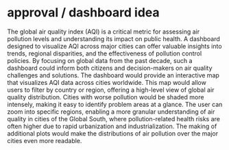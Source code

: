 # approval / dashboard idea
The global air quality index (AQI) is a critical metric for assessing air pollution levels and understanding its impact on public health. A dashboard designed to visualize AQI across major cities can offer valuable insights into trends, regional disparities, and the effectiveness of pollution control policies. By focusing on global data from the past decade, such a dashboard could inform both citizens and decision-makers on air quality challenges and solutions. The dashboard would provide an interactive map that visualizes AQI data across cities worldwide. This map would allow users to filter by country or region, offering a high-level view of global air quality distribution. Cities with worse pollution would be shaded more intensely, making it easy to identify problem areas at a glance. The user can zoom into specific regions, enabling a more granular understanding of air quality in cities of the Global South, where pollution-related health risks are often higher due to rapid urbanization and industrialization. The making of additional plots would make the distributions of air pollution over the major cities even more readable.
